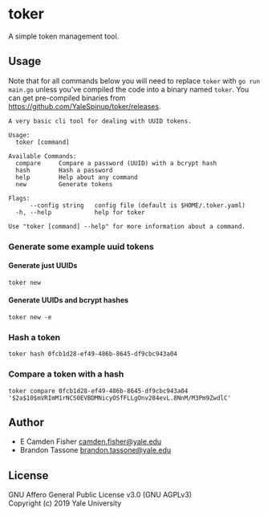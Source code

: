 # toker

A simple token management tool.

## Usage

Note that for all commands below you will need to replace `toker` with `go run main.go` unless you've compiled the code into a binary named `toker`. You can get pre-compiled binaries from https://github.com/YaleSpinup/toker/releases.

```
A very basic cli tool for dealing with UUID tokens.

Usage:
  toker [command]

Available Commands:
  compare     Compare a password (UUID) with a bcrypt hash
  hash        Hash a password
  help        Help about any command
  new         Generate tokens

Flags:
      --config string   config file (default is $HOME/.toker.yaml)
  -h, --help            help for toker

Use "toker [command] --help" for more information about a command.
```

### Generate some example uuid tokens

#### Generate just UUIDs

`toker new`

#### Generate UUIDs and bcrypt hashes

`toker new -e`

### Hash a token

`toker hash 0fcb1d28-ef49-486b-8645-df9cbc943a04`

### Compare a token with a hash

`toker compare 0fcb1d28-ef49-486b-8645-df9cbc943a04 '$2a$10$mVRImM1rNCS0EVBDMNicyOSfFLLgOnv284evL.8NnM/M3Pm9ZwdlC'`

## Author

* E Camden Fisher <camden.fisher@yale.edu>
* Brandon Tassone <brandon.tassone@yale.edu>


## License

GNU Affero General Public License v3.0 (GNU AGPLv3)  
Copyright (c) 2019 Yale University
